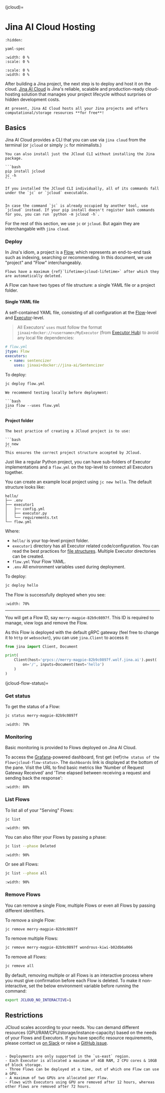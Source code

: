 (jcloud)=
# Jina AI Cloud Hosting


```{toctree}
:hidden:

yaml-spec
```

```{figure} https://docs.jina.ai/_images/jcloud-banner.png
:width: 0 %
:scale: 0 %
```

```{figure} img/jcloud-banner.png
:scale: 0 %
:width: 0 %
```

After building a Jina project, the next step is to deploy and host it on the cloud. [Jina AI Cloud](https://cloud.jina.ai/) is Jina's reliable, scalable and production-ready cloud-hosting solution that manages your project lifecycle without surprises or hidden development costs.

```{tip}
At present, Jina AI Cloud hosts all your Jina projects and offers computational/storage resources **for free**!
```

## Basics

Jina AI Cloud provides a CLI that you can use via `jina cloud` from the terminal (or `jcloud` or simply `jc` for minimalists.)

````{hint}
You can also install just the JCloud CLI without installing the Jina package.

```bash
pip install jcloud
jc -h
```

If you installed the JCloud CLI individually, all of its commands fall under the `jc` or `jcloud` executable.


In case the command `jc` is already occupied by another tool, use `jcloud` instead. If your pip install doesn't register bash commands for you, you can run `python -m jcloud -h`.
````

For the rest of this section, we use `jc` or `jcloud`. But again they are interchangable with `jina cloud`.

### Deploy

In Jina's idiom, a project is a [Flow](https://docs.jina.ai/fundamentals/flow/), which represents an end-to-end task such as indexing, searching or recommending. In this document, we use "project" and "Flow" interchangeably.

```{caution}
Flows have a maximum {ref}`lifetime<jcloud-lifetime>` after which they are automatically deleted.
```

A Flow can have two types of file structure: a single YAML file or a project folder.

#### Single YAML file

A self-contained YAML file, consisting of all configuration at the [Flow](https://docs.jina.ai/fundamentals/flow/)-level and [Executor](https://docs.jina.ai/fundamentals/executor/)-level.

> All Executors' `uses` must follow the format `jinaai+docker://<username>/MyExecutor` (from [Executor Hub](https://cloud.jina.ai)) to avoid any local file dependencies:

```yaml
# flow.yml
jtype: Flow
executors:
  - name: sentencizer
    uses: jinaai+docker://jina-ai/Sentencizer
```

To deploy:

```bash
jc deploy flow.yml
```

````{tip}
We recommend testing locally before deployment:

```bash
jina flow --uses flow.yml
```
````

#### Project folder

````{tip}
The best practice of creating a JCloud project is to use:

```bash
jc new
```
This ensures the correct project structure accepted by JCloud.

````

Just like a regular Python project, you can have sub-folders of Executor implementations and a `flow.yml` on the top-level to connect all Executors together.

You can create an example local project using `jc new hello`. The default structure looks like:

```
hello/
├── .env
├── executor1
│   ├── config.yml
│   ├── executor.py
│   └── requirements.txt
└── flow.yml
```

Where:

- `hello/` is your top-level project folder.
- `executor1` directory has all Executor related code/configuration. You can read the best practices for [file structures](https://docs.jina.ai/fundamentals/executor/executor-files/). Multiple Executor directories can be created.
- `flow.yml` Your Flow YAML.
- `.env` All environment variables used during deployment.

To deploy:

```bash
jc deploy hello
```

The Flow is successfully deployed when you see:

```{figure} img/deploy.png
:width: 70%
```
---

You will get a Flow ID, say `merry-magpie-82b9c0897f`. This ID is required to manage, view logs and remove the Flow.

As this Flow is deployed with the default gRPC gateway (feel free to change it to `http` or `websocket`), you can use `jina.Client` to access it:

```python
from jina import Client, Document

print(
    Client(host='grpcs://merry-magpie-82b9c0897f.wolf.jina.ai').post(
        on='/', inputs=Document(text='hello')
    )
)
```

(jcloud-flow-status)=
### Get status

To get the status of a Flow:
```bash
jc status merry-magpie-82b9c0897f
```

```{figure} img/status.png
:width: 70%
```

### Monitoring

Basic monitoring is provided to Flows deployed on Jina AI Cloud.

To access the [Grafana](https://grafana.com/)-powered dashboard, first get {ref}`the status of the Flow<jcloud-flow-status>`. The `dashboards` link is displayed at the bottom of the pane. Visit the URL to find basic metrics like 'Number of Request Gateway Received' and 'Time elapsed between receiving a request and sending back the response':

```{figure} img/monitoring.png
:width: 80%
```

### List Flows

To list all of your "Serving" Flows:

```bash
jc list
```

```{figure} img/list.png
:width: 90%
```

You can also filter your Flows by passing a phase:

```bash
jc list --phase Deleted
```


```{figure} img/list_deleted.png
:width: 90%
```

Or see all Flows:

```bash
jc list --phase all
```

```{figure} img/list_all.png
:width: 90%
```

### Remove Flows

You can remove a single Flow, multiple Flows or even all Flows by passing different identifiers.

To remove a single Flow:

```bash
jc remove merry-magpie-82b9c0897f
```

To remove multiple Flows:

```bash
jc remove merry-magpie-82b9c0897f wondrous-kiwi-b02db6a066
```

To remove all Flows:

```bash
jc remove all
```

By default, removing multiple or all Flows is an interactive process where you must give confirmation before each Flow is deleted. To make it non-interactive, set the below environment variable before running the command:

```bash
export JCLOUD_NO_INTERACTIVE=1
```


## Restrictions

JCloud scales according to your needs. You can demand different resources (GPU/RAM/CPU/storage/instance-capacity) based on the needs of your Flows and Executors. If you have specific resource requirements, please contact us [on Slack](https://jina.ai/slack) or raise a [GitHub issue](https://github.com/jina-ai/jcloud/issues/new/choose).


```{admonition} Restrictions
  
- Deployments are only supported in the `us-east` region.
- Each Executor is allocated a maximum of 4GB RAM, 2 CPU cores & 10GB of block storage.
- Three Flows can be deployed at a time, out of which one Flow can use a GPU.
- A maximum of two GPUs are allocated per Flow.
- Flows with Executors using GPU are removed after 12 hours, whereas other Flows are removed after 72 hours.
```
